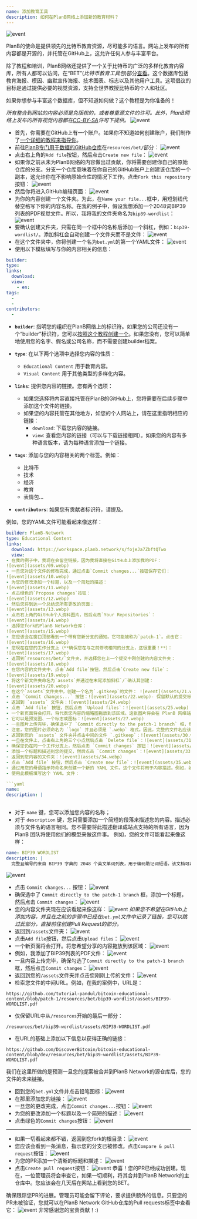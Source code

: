 ```yaml
---
name: 添加教育工具
description: 如何在PlanB网络上添加新的教育材料？
---
```

![event](assets/cover.webp)

PlanB的使命是提供领先的比特币教育资源，尽可能多的语言。网站上发布的所有内容都是开源的，并托管在GitHub上，这允许任何人参与丰富平台。

除了教程和培训，PlanB网络还提供了一个关于比特币的广泛的多样化教育内容库，所有人都可以访问，在“BET”(_比特币教育工具包_)部分[查看](https://planb.network/resources/bet)。这个数据库包括教育海报、模因、幽默宣传海报、技术图表、标志以及其他用户工具。这项倡议的目标是通过提供必要的视觉资源，支持全世界教授比特币的个人和社区。

如果你想参与丰富这个数据库，但不知道如何做？这个教程是为你准备的！

*所有整合到网站的内容必须是免版权的，或者尊重源文件的许可。此外，PlanB网络上发布的所有视觉内容都在[CC-BY-SA](https://creativecommons.org/licenses/by-sa/4.0/)许可下提供。*
![event](assets/01.webp)
- 首先，你需要在GitHub上有一个账户。如果你不知道如何创建账户，我们制作了[一个详细的教程来指导你](https://planb.network/tutorials/contribution/others/create-github-account-a75fc39d-f0d0-44dc-9cd5-cd94aee0c07c)。
- 前往[PlanB专门用于数据的GitHub仓库](https://github.com/PlanB-Network/bitcoin-educational-content/tree/dev/resources/bet)在`resources/bet/`部分：
![event](assets/02.webp)
- 点击右上角的`Add file`按钮，然后点击`Create new file`：
![event](assets/03.webp)
- 如果你之前从未为PlanB网络的内容做出过贡献，你将需要创建你自己的原始仓库的分支。分支一个仓库意味着在你自己的GitHub账户上创建该仓库的一个副本，这允许你在不影响原始仓库的情况下工作。点击`Fork this repository`按钮：
![event](assets/04.webp)
- 然后你将进入GitHub编辑页面：
![event](assets/05.webp)
- 为你的内容创建一个文件夹。为此，在`Name your file...`框中，用短划线代替空格写下你的内容名称。在我的例子中，假设我想添加一个2048词BIP39列表的PDF视觉文件。所以，我将我的文件夹命名为`bip39-wordlist`： ![event](assets/06.webp)
- 要确认创建文件夹，只需在同一个框中的名称后添加一个斜杠，例如：`bip39-wordlist/`。添加斜杠会自动创建一个文件夹而不是文件：
![event](assets/07.webp)
- 在这个文件夹中，你将创建一个名为`bet.yml`的第一个YAML文件：
![event](assets/08.webp)
- 使用以下模板填写与你的内容相关的信息：

```yaml
builder: 
type: 
links:
  download: 
  view: 
    - en: 
tags:
  - 
  - 
contributors:
  - 
```
- **`builder`**: 指明您的组织在PlanB网络上的标识符。如果您的公司还没有一个“builder”标识符，您可以[按照这个教程创建一个](https://planb.network/tutorials/contribution/resource/add-builder-b5834c46-6dcc-4064-8d68-1ef529991d3d)。如果您没有，您可以简单地使用您的名字、假名或公司名称，而不需要创建builder档案。
- **`type`**: 在以下两个选项中选择您内容的性质：
	- `Educational Content` 用于教育内容。
	- `Visual Content` 用于其他类型的多样化内容。

- **`links`**: 提供您内容的链接。您有两个选项：
	- 如果您选择将内容直接托管在PlanB的GitHub上，您将需要在后续步骤中添加这个文件的链接。
	- 如果您的内容托管在其他地方，如您的个人网站上，请在这里指明相应的链接：
	    - `download`: 下载您内容的链接。
	    - `view`: 查看您内容的链接（可以与下载链接相同）。如果您的内容有多种语言版本，请为每种语言添加一个链接。

- **`tags`**: 添加与您的内容相关的两个标签。例如：
	- 比特币
	- 技术
	- 经济
	- 教育
	- 表情包...

- **`contributors`**: 如果您有贡献者标识符，请提及。

例如，您的YAML文件可能看起来像这样：

```yaml
builder: PlanB-Network
type: Educational Content
links:
  download: https://workspace.planb.network/s/fojeJa7ZbftQTwo
  view:
- 在我的例子中，我现在会留空链接，因为我将直接在GitHub上添加我的PDF：
![event](assets/09.webp)
- 一旦您对这个文件的修改完成，通过点击`Commit changes...`按钮保存它们：
![event](assets/10.webp)
- 为您的修改添加一个标题，以及一个简短的描述：
![event](assets/11.webp)
- 点击绿色的`Propose changes`按钮：
![event](assets/12.webp)
- 然后您将到达一个总结您所有更改的页面：
![event](assets/13.webp)
- 点击右上角的GitHub个人资料图片，然后点击`Your Repositories`：
![event](assets/14.webp)
- 选择您fork的PlanB Network仓库：
![event](assets/15.webp)
- 您应该会在窗口顶部看到一个带有您新分支的通知。它可能被称为`patch-1`。点击它：
![event](assets/16.webp)
- 您现在在您的工作分支上（**确保您在与之前修改相同的分支上，这很重要！**）：
![event](assets/17.webp)
- 返回到`resources/bet/`文件夹，并选择您在上一个提交中刚创建的内容文件夹：
![event](assets/18.webp)
- 在您内容的文件夹中，点击`Add file`按钮，然后点击`Create new file`：
![event](assets/19.webp)
- 将这个新文件夹命名为`assets`并通过在末尾添加斜杠`/`确认其创建：
![event](assets/20.webp)
- 在这个`assets`文件夹中，创建一个名为`.gitkeep`的文件： ![event](assets/21.webp)
- 点击 `Commit changes...` 按钮：![event](assets/22.webp)- 保留默认的提交标题，并确保选中了 `Commit directly to the patch-1 branch` 框，然后点击 `Commit changes`：![event](assets/23.webp)
- 返回到 `assets` 文件夹：![event](assets/24.webp)
- 点击 `Add file` 按钮，然后点击 `Upload files`：![event](assets/25.webp)
- 一个新页面将会打开。将代表您内容的缩略图拖放到该区域。这张图片将会在 PlanB 网络站点上显示：![event](assets/26.webp)
- 它可以是预览图、一个标志或图标：![event](assets/27.webp)
- 一旦图片上传完毕，确保选中了 `Commit directly to the patch-1 branch` 框，然后点击 `Commit changes`：![event](assets/28.webp)
- 注意，您的图片必须命名为 `logo` 并且必须是 `.webp` 格式。因此，完整的文件名应该是：`logo.webp`：![event](assets/29.webp)
- 返回到您的 `assets` 文件夹并点击中间的文件 `.gitkeep`：![event](assets/30.webp)
- 一旦在文件上，点击右上角的三个小点然后点击 `Delete file`：![event](assets/31.webp)
- 确保您仍在同一个工作分支上，然后点击 `Commit changes` 按钮：![event](assets/32.webp)
- 添加一个标题和描述到您的提交，然后点击 `Commit changes`：![event](assets/33.webp)
- 返回到您内容的文件夹：![event](assets/34.webp)
- 点击 `Add file` 按钮，然后点击 `Create new file`：![event](assets/35.webp)
- 通过用您的母语指示符命名来创建一个新的 YAML 文件。这个文件将用于内容描述。例如，如果我想用英语写我的描述，我会将这个文件命名为 `en.yml`：![event](assets/36.webp)
- 使用此模板填写这个 YAML 文件：

```yaml
name: 
description: |
  
```

- 对于 `name` 键，您可以添加您内容的名称；
- 对于 `description` 键，您只需要添加一个简短的段落来描述您的内容。描述必须与文件名的语言相同。您不需要将此描述翻译成站点支持的所有语言，因为 PlanB 团队将使用他们的模型来做这件事。
例如，您的文件可能看起来像这样：

```yaml
name: BIP39 WORDLIST
description: |
  完整且编号的来自 BIP39 字典的 2048 个英文单词列表，用于编码助记词短语。该文档可以打印在单页上。
```

![event](assets/37.webp)
- 点击 `Commit changes...` 按钮：
![event](assets/38.webp)
- 确保选中了 `Commit directly to the patch-1 branch` 框，添加一个标题，然后点击 `Commit changes`：
![event](assets/39.webp)
- 您的内容文件夹现在应该看起来像这样：
![event](assets/40.webp)
*如果您不希望在GitHub上添加内容，并且在之前的步骤中已经在`bet.yml`文件中记录了链接，您可以跳过此部分，直接前往创建Pull Request的部分。*
- 返回到`/assets`文件夹：
![event](assets/41.webp)
- 点击`Add file`按钮，然后点击`Upload files`：
![event](assets/42.webp)
- 一个新页面将会打开。将您希望分享的内容拖放到该区域：
![event](assets/43.webp)
- 例如，我添加了BIP39列表的PDF文件：
![event](assets/44.webp)
- 一旦内容上传完毕，确保勾选了`Commit directly to the patch-1 branch`框，然后点击`Commit changes`：
![event](assets/45.webp)
- 返回到您的`/assets`文件夹并点击您刚刚上传的文件：
![event](assets/46.webp)
- 检索您文件的中间URL。例如，在我的案例中，URL是：

```url
https://github.com/tutorial-pandul/bitcoin-educational-content/blob/patch-1/resources/bet/bip39-wordlist/assets/BIP39-WORDLIST.pdf
```

- 仅保留URL中从`/resources`开始的最后一部分：

```url
/resources/bet/bip39-wordlist/assets/BIP39-WORDLIST.pdf
```

- 在URL的基础上添加以下信息以获得正确的链接：

```url
https://github.com/DiscoverBitcoin/bitcoin-educational-content/blob/dev/resources/bet/bip39-wordlist/assets/BIP39-WORDLIST.pdf
```

我们在这里所做的是预测一旦您的提案被合并到PlanB Network的源仓库后，您的文件的未来链接。
- 回到您的`bet.yml`文件并点击铅笔图标：![event](assets/47.webp)
- 在那里添加您的链接：
![event](assets/48.webp)
- 一旦您的更改完成，点击`Commit changes...`按钮：
![event](assets/49.webp)
- 为您的更改添加一个标题以及一个简短的描述：
![event](assets/50.webp)
- 点击绿色的`Commit changes`按钮：
![event](assets/51.webp)

---

- 如果一切看起来都不错，返回到您fork的根目录：
![event](assets/52.webp)
- 您应该会看到一条消息，指示您的分支已被修改。点击`Compare & pull request`按钮：
![event](assets/53.webp)
- 为您的PR添加一个清晰的标题和描述：
![event](assets/54.webp)
- 点击`Create pull request`按钮：
![event](assets/55.webp)
恭喜！您的PR已经成功创建。现在，一位管理员将会审查它，如果一切顺利，将其合并到PlanB Network的主仓库中。您应该会在几天后在网站上看到您的BET。

确保跟踪您PR的进展。管理员可能会留下评论，要求提供额外的信息。只要您的PR未被验证，您就可以在PlanB Network GitHub仓库的Pull requests标签中查看它：
![event](assets/56.webp)
非常感谢您的宝贵贡献！:)
